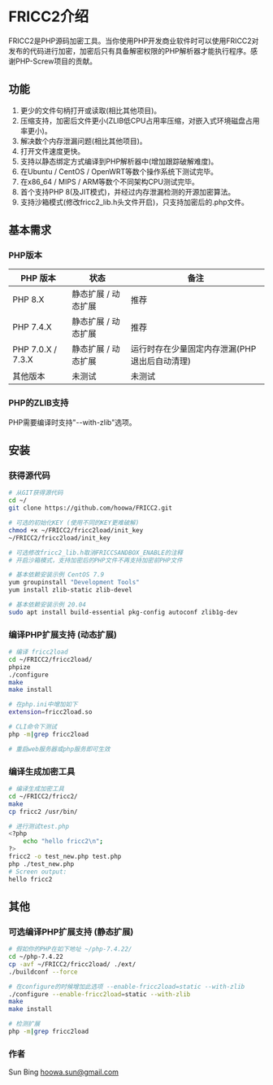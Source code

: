 # FRICC2介绍

FRICC2是PHP源码加密工具。当你使用PHP开发商业软件时可以使用FRICC2对发布的代码进行加密，加密后只有具备解密权限的PHP解析器才能执行程序。感谢PHP-Screw项目的贡献。





## 功能

1. 更少的文件句柄打开或读取(相比其他项目)。
2. 压缩支持，加密后文件更小(ZLIB低CPU占用率压缩，对嵌入式环境磁盘占用率更小)。
3. 解决数个内存泄漏问题(相比其他项目)。
4. 打开文件速度更快。
5. 支持以静态绑定方式编译到PHP解析器中(增加跟踪破解难度)。
6. 在Ubuntu / CentOS / OpenWRT等数个操作系统下测试完毕。
7. 在x86_64 / MIPS / ARM等数个不同架构CPU测试完毕。
8. 首个支持PHP 8(及JIT模式)，并经过内存泄漏检测的开源加密算法。
9. 支持沙箱模式(修改fricc2_lib.h头文件开启)，只支持加密后的.php文件。





## 基本需求

### PHP版本

| PHP 版本          | 状态                | 备注                                          |
| ----------------- | ------------------- | --------------------------------------------- |
| PHP 8.X           | 静态扩展 / 动态扩展 | 推荐                                          |
| PHP 7.4.X         | 静态扩展 / 动态扩展 | 推荐                                          |
| PHP 7.0.X / 7.3.X | 静态扩展 / 动态扩展 | 运行时存在少量固定内存泄漏(PHP退出后自动清理) |
| 其他版本          | 未测试              | 未测试                                        |

### PHP的ZLIB支持

PHP需要编译时支持"--with-zlib"选项。





## 安装

### 获得源代码

```bash
# 从GIT获得源代码
cd ~/
git clone https://github.com/hoowa/FRICC2.git

# 可选的初始化KEY (使用不同的KEY更难破解)
chmod +x ~/FRICC2/fricc2load/init_key
~/FRICC2/fricc2load/init_key

# 可选修改fricc2_lib.h取消FRICCSANDBOX_ENABLE的注释
# 开启沙箱模式，支持加密后的PHP文件不再支持加密前PHP文件

# 基本依赖安装示例 CentOS 7.9
yum groupinstall "Development Tools"
yum install zlib-static zlib-devel

# 基本依赖安装示例 20.04
sudo apt install build-essential pkg-config autoconf zlib1g-dev
```

### 编译PHP扩展支持 (动态扩展)

```bash
# 编译 fricc2load
cd ~/FRICC2/fricc2load/
phpize
./configure
make
make install

# 在php.ini中增加如下
extension=fricc2load.so

# CLI命令下测试
php -m|grep fricc2load

# 重启web服务器或php服务即可生效
```

### 编译生成加密工具

```bash
# 编译生成加密工具
cd ~/FRICC2/fricc2/
make
cp fricc2 /usr/bin/

# 进行测试test.php
<?php
	echo "hello fricc2\n";
?>
fricc2 -o test_new.php test.php
php ./test_new.php
# Screen output:
hello fricc2
```



## 其他

### 可选编译PHP扩展支持 (静态扩展)

```bash
# 假如你的PHP在如下地址 ~/php-7.4.22/
cd ~/php-7.4.22
cp -avf ~/FRICC2/fricc2load/ ./ext/
./buildconf --force

# 在configure的时候增加此选项 --enable-fricc2load=static --with-zlib
./configure --enable-fricc2load=static --with-zlib
make
make install

# 检测扩展
php -m|grep fricc2load
```

### 作者

Sun Bing <hoowa.sun@gmail.com>

